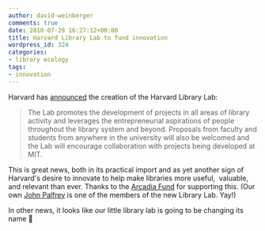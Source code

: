 ```yaml
---
author: david-weinberger
comments: true
date: 2010-07-28 16:27:12+00:00
title: Harvard Library Lab to fund innovation
wordpress_id: 324
categories:
- library ecology
tags:
- innovation
---
```


Harvard has [announced](http://osc.hul.harvard.edu/liblab) the creation of the Harvard Library Lab:

> The Lab promotes the development of projects in all areas of library activity and leverages the entrepreneurial aspirations of people throughout the library system and beyond. Proposals from faculty and students from anywhere in the university will also be welcomed and the Lab will encourage collaboration with projects being developed at MIT.

This is great news, both in its practical import and as yet another sign of Harvard's desire to innovate to help make libraries more useful,  valuable, and relevant than ever. Thanks to the [Arcadia Fund](http://www.arcadiafund.org.uk/content/default.asp) for supporting this. (Our own [John Palfrey](blogs.law.harvard.edu/palfrey/) is one of the members of the new Library Lab. Yay!)

In other news, it looks like our little library lab is going to be changing its name 🙂
